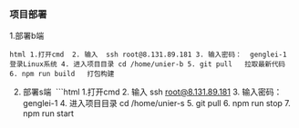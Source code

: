 ### 项目部署

1.部署b端 

​	```html
        1.打开cmd 
        2. 输入  ssh root@8.131.89.181
        3. 输入密码：  genglei-1  登录Linux系统
        4. 进入项目目录 cd /home/unier-b
        5. git pull   拉取最新代码
        6. npm run build   打包构建
    ```

2. 部署s端
​	```html
        1.打开cmd
        2. 输入  ssh root@8.131.89.181
        3. 输入密码：  genglei-1
        4. 进入项目目录 cd /home/unier-s
        5. git pull
        6. npm run stop
        7. npm run start
    ```